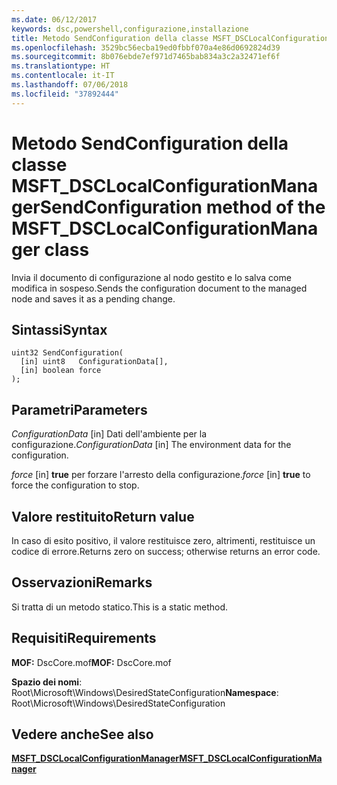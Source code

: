 ```yaml
---
ms.date: 06/12/2017
keywords: dsc,powershell,configurazione,installazione
title: Metodo SendConfiguration della classe MSFT_DSCLocalConfigurationManager
ms.openlocfilehash: 3529bc56ecba19ed0fbbf070a4e86d0692824d39
ms.sourcegitcommit: 8b076ebde7ef971d7465bab834a3c2a32471ef6f
ms.translationtype: HT
ms.contentlocale: it-IT
ms.lasthandoff: 07/06/2018
ms.locfileid: "37892444"
---
```

# <a name="sendconfiguration-method-of-the-msftdsclocalconfigurationmanager-class"></a><span data-ttu-id="e5459-103">Metodo SendConfiguration della classe MSFT_DSCLocalConfigurationManager</span><span class="sxs-lookup"><span data-stu-id="e5459-103">SendConfiguration method of the MSFT_DSCLocalConfigurationManager class</span></span>

<span data-ttu-id="e5459-104">Invia il documento di configurazione al nodo gestito e lo salva come modifica in sospeso.</span><span class="sxs-lookup"><span data-stu-id="e5459-104">Sends the configuration document to the managed node and saves it as a pending change.</span></span>

## <a name="syntax"></a><span data-ttu-id="e5459-105">Sintassi</span><span class="sxs-lookup"><span data-stu-id="e5459-105">Syntax</span></span>

```mof
uint32 SendConfiguration(
  [in] uint8   ConfigurationData[],
  [in] boolean force
);
```

## <a name="parameters"></a><span data-ttu-id="e5459-106">Parametri</span><span class="sxs-lookup"><span data-stu-id="e5459-106">Parameters</span></span>

<span data-ttu-id="e5459-107">*ConfigurationData* \[in\] Dati dell'ambiente per la configurazione.</span><span class="sxs-lookup"><span data-stu-id="e5459-107">*ConfigurationData* \[in\] The environment data for the configuration.</span></span>

<span data-ttu-id="e5459-108">*force* \[in\] **true** per forzare l'arresto della configurazione.</span><span class="sxs-lookup"><span data-stu-id="e5459-108">*force* \[in\] **true** to force the configuration to stop.</span></span>

## <a name="return-value"></a><span data-ttu-id="e5459-109">Valore restituito</span><span class="sxs-lookup"><span data-stu-id="e5459-109">Return value</span></span>

<span data-ttu-id="e5459-110">In caso di esito positivo, il valore restituisce zero, altrimenti, restituisce un codice di errore.</span><span class="sxs-lookup"><span data-stu-id="e5459-110">Returns zero on success; otherwise returns an error code.</span></span>

## <a name="remarks"></a><span data-ttu-id="e5459-111">Osservazioni</span><span class="sxs-lookup"><span data-stu-id="e5459-111">Remarks</span></span>

<span data-ttu-id="e5459-112">Si tratta di un metodo statico.</span><span class="sxs-lookup"><span data-stu-id="e5459-112">This is a static method.</span></span>

## <a name="requirements"></a><span data-ttu-id="e5459-113">Requisiti</span><span class="sxs-lookup"><span data-stu-id="e5459-113">Requirements</span></span>

<span data-ttu-id="e5459-114">**MOF:** DscCore.mof</span><span class="sxs-lookup"><span data-stu-id="e5459-114">**MOF:** DscCore.mof</span></span>

<span data-ttu-id="e5459-115">**Spazio dei nomi**: Root\Microsoft\Windows\DesiredStateConfiguration</span><span class="sxs-lookup"><span data-stu-id="e5459-115">**Namespace**: Root\Microsoft\Windows\DesiredStateConfiguration</span></span>

## <a name="see-also"></a><span data-ttu-id="e5459-116">Vedere anche</span><span class="sxs-lookup"><span data-stu-id="e5459-116">See also</span></span>

[<span data-ttu-id="e5459-117">**MSFT_DSCLocalConfigurationManager**</span><span class="sxs-lookup"><span data-stu-id="e5459-117">**MSFT_DSCLocalConfigurationManager**</span></span>](msft-dsclocalconfigurationmanager.md)